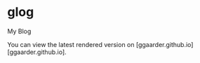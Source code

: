 # glog
My Blog

You can view the latest rendered version on [ggaarder.github.io][ggaarder.github.io].
